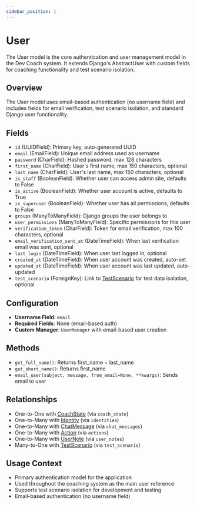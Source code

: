 ```yaml
---
sidebar_position: 1
---
```


# User

The User model is the core authentication and user management model in the Dev Coach system. It extends Django's AbstractUser with custom fields for coaching functionality and test scenario isolation.

## Overview

The User model uses email-based authentication (no username field) and includes fields for email verification, test scenario isolation, and standard Django user functionality.

## Fields

- `id` (UUIDField): Primary key, auto-generated UUID
- `email` (EmailField): Unique email address used as username
- `password` (CharField): Hashed password, max 128 characters
- `first_name` (CharField): User's first name, max 150 characters, optional
- `last_name` (CharField): User's last name, max 150 characters, optional
- `is_staff` (BooleanField): Whether user can access admin site, defaults to False
- `is_active` (BooleanField): Whether user account is active, defaults to True
- `is_superuser` (BooleanField): Whether user has all permissions, defaults to False
- `groups` (ManyToManyField): Django groups the user belongs to
- `user_permissions` (ManyToManyField): Specific permissions for this user
- `verification_token` (CharField): Token for email verification, max 100 characters, optional
- `email_verification_sent_at` (DateTimeField): When last verification email was sent, optional
- `last_login` (DateTimeField): When user last logged in, optional
- `created_at` (DateTimeField): When user account was created, auto-set
- `updated_at` (DateTimeField): When user account was last updated, auto-updated
- `test_scenario` (ForeignKey): Link to [TestScenario](./test-scenario.md) for test data isolation, optional

## Configuration

- **Username Field**: `email`
- **Required Fields**: None (email-based auth)
- **Custom Manager**: `UserManager` with email-based user creation

## Methods

- `get_full_name()`: Returns first_name + last_name
- `get_short_name()`: Returns first_name
- `email_user(subject, message, from_email=None, **kwargs)`: Sends email to user

## Relationships

- One-to-One with [CoachState](./coach-state.md) (via `coach_state`)
- One-to-Many with [Identity](./identity.md) (via `identities`)
- One-to-Many with [ChatMessage](./chat-message.md) (via `chat_messages`)
- One-to-Many with [Action](./action.md) (via `actions`)
- One-to-Many with [UserNote](./user-note.md) (via `user_notes`)
- Many-to-One with [TestScenario](./test-scenario.md) (via `test_scenario`)

## Usage Context

- Primary authentication model for the application
- Used throughout the coaching system as the main user reference
- Supports test scenario isolation for development and testing
- Email-based authentication (no username field)
